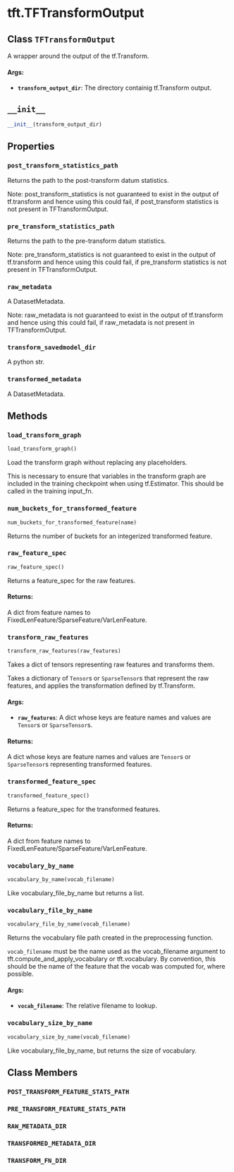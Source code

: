 <div itemscope itemtype="http://developers.google.com/ReferenceObject">
<meta itemprop="name" content="tft.TFTransformOutput" />
<meta itemprop="path" content="Stable" />
<meta itemprop="property" content="post_transform_statistics_path"/>
<meta itemprop="property" content="pre_transform_statistics_path"/>
<meta itemprop="property" content="raw_metadata"/>
<meta itemprop="property" content="transform_savedmodel_dir"/>
<meta itemprop="property" content="transformed_metadata"/>
<meta itemprop="property" content="__init__"/>
<meta itemprop="property" content="load_transform_graph"/>
<meta itemprop="property" content="num_buckets_for_transformed_feature"/>
<meta itemprop="property" content="raw_feature_spec"/>
<meta itemprop="property" content="transform_raw_features"/>
<meta itemprop="property" content="transformed_feature_spec"/>
<meta itemprop="property" content="vocabulary_by_name"/>
<meta itemprop="property" content="vocabulary_file_by_name"/>
<meta itemprop="property" content="vocabulary_size_by_name"/>
<meta itemprop="property" content="POST_TRANSFORM_FEATURE_STATS_PATH"/>
<meta itemprop="property" content="PRE_TRANSFORM_FEATURE_STATS_PATH"/>
<meta itemprop="property" content="RAW_METADATA_DIR"/>
<meta itemprop="property" content="TRANSFORMED_METADATA_DIR"/>
<meta itemprop="property" content="TRANSFORM_FN_DIR"/>
</div>

# tft.TFTransformOutput

## Class `TFTransformOutput`



A wrapper around the output of the tf.Transform.

#### Args:

* <b>`transform_output_dir`</b>: The directory containig tf.Transform output.

<h2 id="__init__"><code>__init__</code></h2>

``` python
__init__(transform_output_dir)
```





## Properties

<h3 id="post_transform_statistics_path"><code>post_transform_statistics_path</code></h3>

Returns the path to the post-transform datum statistics.

Note: post_transform_statistics is not guaranteed to exist in the output of
tf.transform and hence using this could fail, if post_transform statistics
is not present in TFTransformOutput.

<h3 id="pre_transform_statistics_path"><code>pre_transform_statistics_path</code></h3>

Returns the path to the pre-transform datum statistics.

Note: pre_transform_statistics is not guaranteed to exist in the output of
tf.transform and hence using this could fail, if pre_transform statistics is
not present in TFTransformOutput.

<h3 id="raw_metadata"><code>raw_metadata</code></h3>

A DatasetMetadata.

Note: raw_metadata is not guaranteed to exist in the output of tf.transform
and hence using this could fail, if raw_metadata is not present in
TFTransformOutput.

<h3 id="transform_savedmodel_dir"><code>transform_savedmodel_dir</code></h3>

A python str.

<h3 id="transformed_metadata"><code>transformed_metadata</code></h3>

A DatasetMetadata.



## Methods

<h3 id="load_transform_graph"><code>load_transform_graph</code></h3>

``` python
load_transform_graph()
```

Load the transform graph without replacing any placeholders.

This is necessary to ensure that variables in the transform graph are
included in the training checkpoint when using tf.Estimator.  This should
be called in the training input_fn.

<h3 id="num_buckets_for_transformed_feature"><code>num_buckets_for_transformed_feature</code></h3>

``` python
num_buckets_for_transformed_feature(name)
```

Returns the number of buckets for an integerized transformed feature.

<h3 id="raw_feature_spec"><code>raw_feature_spec</code></h3>

``` python
raw_feature_spec()
```

Returns a feature_spec for the raw features.

#### Returns:

A dict from feature names to FixedLenFeature/SparseFeature/VarLenFeature.

<h3 id="transform_raw_features"><code>transform_raw_features</code></h3>

``` python
transform_raw_features(raw_features)
```

Takes a dict of tensors representing raw features and transforms them.

Takes a dictionary of `Tensor`s or `SparseTensor`s that represent the raw
features, and applies the transformation defined by tf.Transform.

#### Args:

* <b>`raw_features`</b>: A dict whose keys are feature names and values are `Tensor`s
      or `SparseTensor`s.


#### Returns:

A dict whose keys are feature names and values are `Tensor`s or
    `SparseTensor`s representing transformed features.

<h3 id="transformed_feature_spec"><code>transformed_feature_spec</code></h3>

``` python
transformed_feature_spec()
```

Returns a feature_spec for the transformed features.

#### Returns:

A dict from feature names to FixedLenFeature/SparseFeature/VarLenFeature.

<h3 id="vocabulary_by_name"><code>vocabulary_by_name</code></h3>

``` python
vocabulary_by_name(vocab_filename)
```

Like vocabulary_file_by_name but returns a list.

<h3 id="vocabulary_file_by_name"><code>vocabulary_file_by_name</code></h3>

``` python
vocabulary_file_by_name(vocab_filename)
```

Returns the vocabulary file path created in the preprocessing function.

`vocab_filename` must be the name used as the vocab_filename argument to
tft.compute_and_apply_vocabulary or tft.vocabulary. By convention, this
should be the name of the feature that the vocab was computed for, where
possible.

#### Args:

* <b>`vocab_filename`</b>: The relative filename to lookup.

<h3 id="vocabulary_size_by_name"><code>vocabulary_size_by_name</code></h3>

``` python
vocabulary_size_by_name(vocab_filename)
```

Like vocabulary_file_by_name, but returns the size of vocabulary.



## Class Members

<h3 id="POST_TRANSFORM_FEATURE_STATS_PATH"><code>POST_TRANSFORM_FEATURE_STATS_PATH</code></h3>

<h3 id="PRE_TRANSFORM_FEATURE_STATS_PATH"><code>PRE_TRANSFORM_FEATURE_STATS_PATH</code></h3>

<h3 id="RAW_METADATA_DIR"><code>RAW_METADATA_DIR</code></h3>

<h3 id="TRANSFORMED_METADATA_DIR"><code>TRANSFORMED_METADATA_DIR</code></h3>

<h3 id="TRANSFORM_FN_DIR"><code>TRANSFORM_FN_DIR</code></h3>


